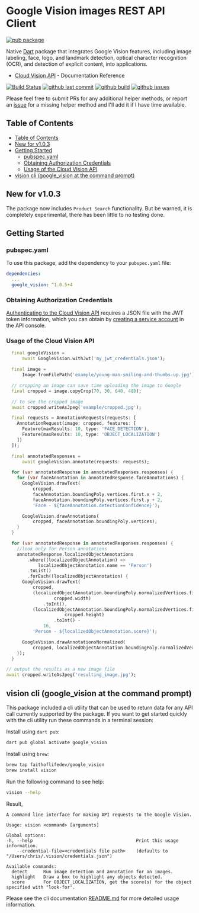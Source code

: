 # Google Vision images REST API Client

[![pub package](https://img.shields.io/pub/v/google_vision.svg)](https://pub.dartlang.org/packages/google_vision)

Native [Dart](https://dart.dev/) package that integrates Google Vision features, including image labeling, face, logo, and landmark detection, optical character recognition (OCR), and detection of explicit content, into applications.

- [Cloud Vision API](https://cloud.google.com/vision/docs/reference/rest) - Documentation Reference

[![Build Status](https://github.com/faithoflifedev/google_vision/workflows/Dart/badge.svg)](https://github.com/faithoflifedev/google_vision/actions) [![github last commit](https://shields.io/github/last-commit/faithoflifedev/google_vision)](https://shields.io/github/last-commit/faithoflifedev/google_vision) [![github build](https://shields.io/github/workflow/status/faithoflifedev/google_vision/Dart)](https://shields.io/github/workflow/status/faithoflifedev/google_vision/Dart) [![github issues](https://shields.io/github/issues/faithoflifedev/google_vision)](https://shields.io/github/issues/faithoflifedev/google_vision)

Please feel free to submit PRs for any additional helper methods, or report an [issue](https://github.com/faithoflifedev/google_vision/issues) for a missing helper method and I'll add it if I have time available.

## Table of Contents

- [Table of Contents](#table-of-contents)
- [New for v1.0.3](#new-for-v103)
- [Getting Started](#getting-started)
  - [pubspec.yaml](#pubspecyaml)
  - [Obtaining Authorization Credentials](#obtaining-authorization-credentials)
  - [Usage of the Cloud Vision API](#usage-of-the-cloud-vision-api)
- [vision cli (google\_vision at the command prompt)](#vision-cli-google_vision-at-the-command-prompt)

## New for v1.0.3

The package now includes `Product Search` functionality.  But be warned, it is completely experimental, there has been little to no testing done.

## Getting Started

### pubspec.yaml

To use this package, add the dependency to your `pubspec.yaml` file:

```yaml
dependencies:
  ...
  google_vision: ^1.0.5+4
```

### Obtaining Authorization Credentials

[Authenticating to the Cloud Vision API](https://cloud.google.com/vision/product-search/docs/auth) requires a JSON file with the JWT token information, which you can obtain by [creating a service account](https://cloud.google.com/iam/docs/creating-managing-service-accounts#creating_a_service_account) in the API console.

### Usage of the Cloud Vision API

```dart
  final googleVision =
      await GoogleVision.withJwt('my_jwt_credentials.json');

  final image =
      Image.fromFilePath('example/young-man-smiling-and-thumbs-up.jpg');

  // cropping an image can save time uploading the image to Google
  final cropped = image.copyCrop(70, 30, 640, 480);

  // to see the cropped image
  await cropped.writeAsJpeg('example/cropped.jpg');

  final requests = AnnotationRequests(requests: [
    AnnotationRequest(image: cropped, features: [
      Feature(maxResults: 10, type: 'FACE_DETECTION'),
      Feature(maxResults: 10, type: 'OBJECT_LOCALIZATION')
    ])
  ]);

  final annotatedResponses =
      await googleVision.annotate(requests: requests);

  for (var annotatedResponse in annotatedResponses.responses) {
    for (var faceAnnotation in annotatedResponse.faceAnnotations) {
      GoogleVision.drawText(
          cropped,
          faceAnnotation.boundingPoly.vertices.first.x + 2,
          faceAnnotation.boundingPoly.vertices.first.y + 2,
          'Face - ${faceAnnotation.detectionConfidence}');

      GoogleVision.drawAnnotations(
          cropped, faceAnnotation.boundingPoly.vertices);
    }
  }

  for (var annotatedResponse in annotatedResponses.responses) {
    //look only for Person annotations
    annotatedResponse.localizedObjectAnnotations
        .where((localizedObjectAnnotation) =>
            localizedObjectAnnotation.name == 'Person')
        .toList()
        .forEach((localizedObjectAnnotation) {
      GoogleVision.drawText(
          cropped,
          (localizedObjectAnnotation.boundingPoly.normalizedVertices.first.x *
                  cropped.width)
              .toInt(),
          (localizedObjectAnnotation.boundingPoly.normalizedVertices.first.y *
                      cropped.height)
                  .toInt() -
              16,
          'Person - ${localizedObjectAnnotation.score}');

      GoogleVision.drawAnnotationsNormalized(
          cropped, localizedObjectAnnotation.boundingPoly.normalizedVertices);
    });
  }

// output the results as a new image file
await cropped.writeAsJpeg('resulting_image.jpg');
```

## vision cli (google_vision at the command prompt)

This package included a cli utility that can be used to return data for any API call currently supported by the package. If you want to get started quickly with the cli utility run these commands in a terminal session:

Install using `dart pub`:

```sh
dart pub global activate google_vision
```

Install using `brew`:

```sh
brew tap faithoflifedev/google_vision
brew install vision
```

Run the following command to see help:

```sh
vision --help
```

Result,

```text
A command line interface for making API requests to the Google Vision.

Usage: vision <command> [arguments]

Global options:
-h, --help                                       Print this usage information.
    --credential-file=<credentials file path>    (defaults to "/Users/chris/.vision/credentials.json")

Available commands:
  detect      Run image detection and annotation for an images.
  highlight   Draw a box to highlight any objects detected.
  score       For OBJECT_LOCALIZATION, get the score(s) for the object specified with "look-for".
```

Please see the cli documentation [README.md](https://github.com/faithoflifedev/google_vision/tree/main/bin) for more detailed usage information.